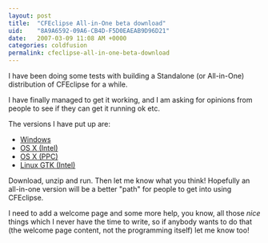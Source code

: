 ```yaml
---
layout: post
title:  "CFEclipse All-in-One beta download"
uid:	"8A9A6592-09A6-CB4D-F5D0EAEAB9D96D21"
date:   2007-03-09 11:08 AM +0000
categories: coldfusion
permalink: cfeclipse-all-in-one-beta-download
---
```

I have been doing some tests with building a Standalone (or All-in-One) distribution of CFEclipse for a while.

I have finally managed to get it working, and I am asking for opinions from people to see if they can get it running ok etc.

The versions I have put up are:

<ul>
	<li><a href="http://www.cfeclipse.org/download/">Windows</a></li>
	<li><a href="http://www.cfeclipse.org/download/">OS X (Intel)</a></li>
	<li><a href="http://www.cfeclipse.org/download/">OS X (PPC)</a></li>
	<li><a href="http://www.cfeclipse.org/download/">Linux GTK (Intel)</a></li>
</ul>

Download, unzip and run. Then let me know what you think! Hopefully an all-in-one version will be a better "path" for people to get into using CFEclipse. 

I need to add a welcome page and some more help, you know, all those *nice* things which I never have the time to write, so if anybody wants to do that (the welcome page content, not the programming itself) let me know too!